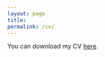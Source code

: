 ```yaml
---
layout: page
title:
permalink: /cv/
---
```


You can download my CV [here](/files/kjenstad_cv.pdf "Download CV").
